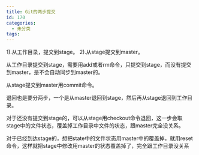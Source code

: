 ```yaml
---
title: Git的两步提交
id: 170
categories:
  - 未分类
tags:
---
```


1).从工作目录，提交到stage。
2).从stage提交到master。

从工作目录提交到stage，需要用add或者rm命令，只提交到stage，而没有提交到master，是不会自动同步到master的。

从stage提交到master用commit命令。

退回也是要分两步，一个是从master退回到stage，然后再从stage退回到工作目录。

对于还没有提交到stage的，可以从stage用checkout命令退回，这一步会取stage中的文件状态，覆盖掉工作目录中文件的状态，跟master完全没关系。

对于已经到达stage的，想把state中的文件状态用master中的覆盖掉，就用reset命令，这样就把stage中修改用master的状态覆盖掉了，完全跟工作目录没关系